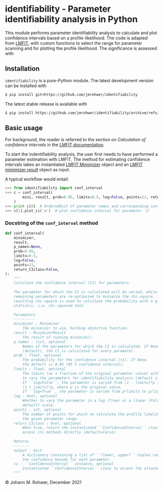 # identifiability - Parameter identifiability analysis in Python

This module performs parameter identifiability
analysis to calculate and plot confidence intervals based on a profile-likelihood. 
The code is adapted from [LMFIT](https://lmfit.github.io/lmfit-py/), with custom
functions to select the range for parameter scanning and for plotting the profile 
likelihood. The significance is assessed with 

## Installation

`identifiability` is a pure-Python module. The latest development version can be 
installed with
```bash
$ pip install git+https://github.com/jmrohwer/identifiability
```

The latest stable release is available with
```bash
$ pip install https://github.com/jmrohwer/identifiability/archive/refs/tags/v0.1.zip
```

## Basic usage

For background, the reader is referred to the section on *Calculation of confidence 
intervals* in the [LMFIT documentation](https://lmfit.github.io/lmfit-py/confidence.html).

To start the indentifiability analysis, the user first needs to have performed a 
parameter estimation with LMFIT. The method for estimating confidence intervals 
takes an instantiated 
[LMFIT Mimimizer](https://lmfit.github.io/lmfit-py/fitting.html#lmfit.minimizer.Minimizer)
object and an 
[LMFIT mimimizer result](https://lmfit.github.io/lmfit-py/fitting.html#lmfit.minimizer.MinimizerResult)
object as input.

A typical workflow would entail:
```python
>>> from identifiability import conf_interval
>>> c = conf_interval(
        mini, result, prob=0.95, limits=0.5, log=False, points=11, return_CIclass=True
    )
>>> print c[0]  # OrderedDict of parameter names and corresponding confidence intervals
>>> c[1].plot_ci('a')  # plot confidence interval for parameter 'a'
```

### Docstring of the `conf_interval` method

```python
def conf_interval(
    minimizer,
    result,
    p_names=None,
    prob=0.95,
    limits=0.5,
    log=False,
    points=11,
    return_CIclass=False,
):
    """
    Calculate the confidence interval (CI) for parameters.
    
    The parameter for which the CI is calculated will be varied, while the
    remaining parameters are re-optimized to minimize the chi-square. The
    resulting chi-square is used to calculate the probability with a given
    statistic, i.e. chi-squared test.
    
    Parameters
    ----------
    minimizer : Minimizer
        The minimizer to use, holding objective function.
    result : MinimizerResult
        The result of running minimize().
    p_names : list, optional
        Names of the parameters for which the CI is calculated. If None
        (default), the CI is calculated for every parameter.
    prob : float, optional
        The probability for the confidence interval (<1). If None,
        the default is 0.95 (95 % confidence interval).
    limits : float, optional
        The limits (as a fraction of the original parameter value) within which 
        to vary the parameters for identifiability analysis (default is 0.5). 
        If ``log=False``, the parameter is varied from (1 - limits)*p to
        (1 + limits)*p, where p is the original value.
        If ``log=True``, the parameter is varied from p*limits to p/limits.
    log : bool, optional
        Whether to vary the parameter in a log (True) or a linear (False, 
        default) scale.
    points : int, optional
        The number of points for which to calculate the profile likelihood over
        the given parameter range.
    return_CIclass : bool, optional
        When true, return the instantiated ``ConfidenceInterval`` class to 
        access its methods directly (default=False).
    
    Returns
    -------
    output : dict
        A dictionary containing a list of ``(lower, upper)``-tuples containing 
        the confidence bounds for each parameter.
    ci : ``ConfidenceInterval`` instance, optional
        Instantiated ``ConfidenceInterval`` class to access the attached methods.
    """
```

© Johann M. Rohwer, December 2021